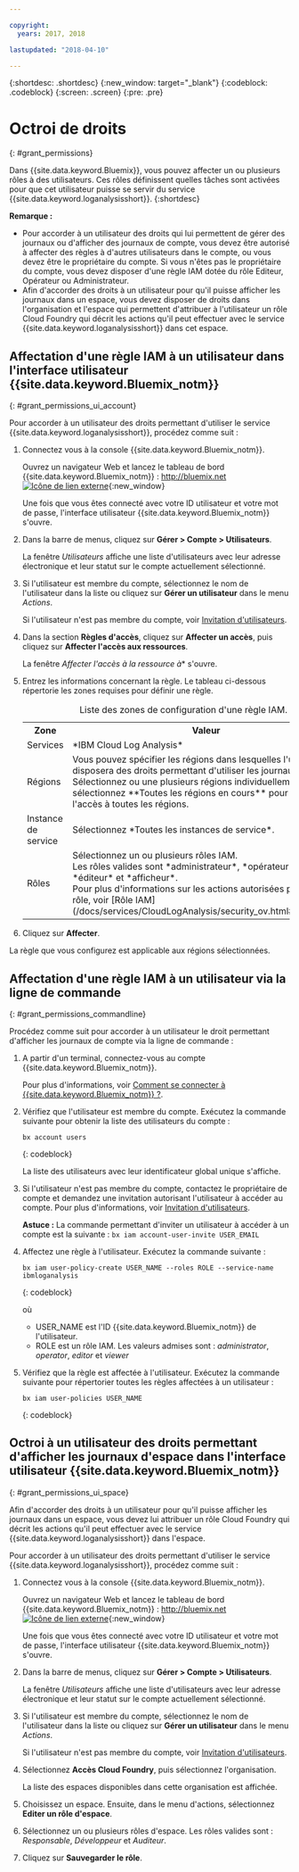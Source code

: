 ```yaml
---

copyright:
  years: 2017, 2018

lastupdated: "2018-04-10"

---
```


{:shortdesc: .shortdesc}
{:new_window: target="_blank"}
{:codeblock: .codeblock}
{:screen: .screen}
{:pre: .pre}


# Octroi de droits
{: #grant_permissions}

Dans {{site.data.keyword.Bluemix}}, vous pouvez affecter un ou plusieurs rôles à des utilisateurs. Ces rôles définissent quelles tâches sont activées pour que cet utilisateur puisse se servir du service {{site.data.keyword.loganalysisshort}}. 
{:shortdesc}

**Remarque :** 

* Pour accorder à un utilisateur des droits qui lui permettent de gérer des journaux ou d'afficher des journaux de compte, vous devez être autorisé à affecter des règles à d'autres utilisateurs dans le compte, ou vous devez être le propriétaire du compte. Si vous n'êtes pas le propriétaire du compte, vous devez disposer d'une règle IAM dotée du rôle Editeur, Opérateur ou Administrateur. 
* Afin d'accorder des droits à un utilisateur pour qu'il puisse afficher les journaux dans un espace, vous devez disposer de droits dans l'organisation et l'espace qui permettent d'attribuer à l'utilisateur un rôle Cloud Foundry qui décrit les actions qu'il peut effectuer avec le service {{site.data.keyword.loganalysisshort}} dans cet espace.  

## Affectation d'une règle IAM à un utilisateur dans l'interface utilisateur {{site.data.keyword.Bluemix_notm}}
{: #grant_permissions_ui_account}

Pour accorder à un utilisateur des droits permettant d'utiliser le service {{site.data.keyword.loganalysisshort}}, procédez comme suit :

1. Connectez vous à la console {{site.data.keyword.Bluemix_notm}}.

    Ouvrez un navigateur Web et lancez le tableau de bord {{site.data.keyword.Bluemix_notm}} : [http://bluemix.net ![Icône de lien externe](../../../icons/launch-glyph.svg "Icône de lien externe")](http://bluemix.net){:new_window}
	
	Une fois que vous êtes connecté avec votre ID utilisateur et votre mot de passe, l'interface utilisateur {{site.data.keyword.Bluemix_notm}} s'ouvre.

2. Dans la barre de menus, cliquez sur **Gérer > Compte > Utilisateurs**. 

    La fenêtre *Utilisateurs* affiche une liste d'utilisateurs avec leur adresse électronique et leur statut sur le compte actuellement sélectionné.
	
3. Si l'utilisateur est membre du compte, sélectionnez le nom de l'utilisateur dans la liste ou cliquez sur **Gérer un utilisateur** dans le menu *Actions*.

    Si l'utilisateur n'est pas membre du compte, voir [Invitation d'utilisateurs](/docs/iam/iamuserinv.html#iamuserinv).

4. Dans la section **Règles d'accès**, cliquez sur **Affecter un accès**, puis cliquez sur **Affecter l'accès aux ressources**. 

    La fenêtre *Affecter l'accès à la ressource à** s'ouvre.

5. Entrez les informations concernant la règle. Le tableau ci-dessous répertorie les zones requises pour définir une règle. 

    <table>
	  <caption>Liste des zones de configuration d'une règle IAM.</caption>
	  <tr>
	    <th>Zone</th>
		<th>Valeur</th>
	  </tr>
	  <tr>
	    <td>Services</td>
		<td>*IBM Cloud Log Analysis*</td>
	  </tr>	  
	  <tr>
	    <td>Régions</td>
		<td>Vous pouvez spécifier les régions dans lesquelles l'utilisateur disposera des droits permettant d'utiliser les journaux. Sélectionnez ou une plusieurs régions individuellement, ou sélectionnez **Toutes les régions en cours** pour accorder l'accès à toutes les régions.</td>
	  </tr>
	  <tr>
	    <td>Instance de service</td>
		<td>Sélectionnez *Toutes les instances de service*.</td>
	  </tr>
	  <tr>
	    <td>Rôles</td>
		<td>Sélectionnez un ou plusieurs rôles IAM. <br>Les rôles valides sont *administrateur*, *opérateur*, *éditeur* et *afficheur*. <br>Pour plus d'informations sur les actions autorisées pour chaque rôle, voir [Rôle IAM](/docs/services/CloudLogAnalysis/security_ov.html#iam_roles).
		</td>
	  </tr>
     </table>
	
6. Cliquez sur **Affecter**.
	
La règle que vous configurez est applicable aux régions sélectionnées. 


## Affectation d'une règle IAM à un utilisateur via la ligne de commande
{: #grant_permissions_commandline}

Procédez comme suit pour accorder à un utilisateur le droit permettant d'afficher les journaux de compte via la ligne de commande :

1. A partir d'un terminal, connectez-vous au compte {{site.data.keyword.Bluemix_notm}}. 

    Pour plus d'informations, voir
[Comment se connecter
à {{site.data.keyword.Bluemix_notm}} ?](/docs/services/CloudLogAnalysis/qa/cli_qa.html#login).

2. Vérifiez que l'utilisateur est membre du compte. Exécutez la commande suivante pour obtenir la liste des utilisateurs du compte :

    ```
	bx account users
	```
    {: codeblock}	

	La liste des utilisateurs avec leur identificateur global unique s'affiche.

3. Si l'utilisateur n'est pas membre du compte, contactez le propriétaire de compte et demandez une invitation autorisant l'utilisateur à accéder au compte. Pour plus d'informations, voir [Invitation d'utilisateurs](/docs/iam/iamuserinv.html#iamuserinv).

    **Astuce :** La commande permettant d'inviter un utilisateur à accéder à un compte est la suivante : `bx iam account-user-invite USER_EMAIL`
		
4. Affectez une règle à l'utilisateur. Exécutez la commande suivante :

    ```
    bx iam user-policy-create USER_NAME --roles ROLE --service-name ibmloganalysis
	```
	{: codeblock}

	où
    * USER_NAME est l'ID {{site.data.keyword.Bluemix_notm}} de l'utilisateur. 
	* ROLE est un rôle IAM. Les valeurs admises sont : *administrator*, *operator*, *editor* et *viewer*

5. Vérifiez que la règle est affectée à l'utilisateur. Exécutez la commande suivante pour répertorier toutes les règles affectées à un utilisateur :

    ```
    bx iam user-policies USER_NAME
	```
	{: codeblock}




## Octroi à un utilisateur des droits permettant d'afficher les journaux d'espace dans l'interface utilisateur {{site.data.keyword.Bluemix_notm}}
{: #grant_permissions_ui_space}

Afin d'accorder des droits à un utilisateur pour qu'il puisse afficher les journaux dans un espace, vous devez lui attribuer un rôle Cloud Foundry qui décrit les actions qu'il peut effectuer avec le service {{site.data.keyword.loganalysisshort}} dans l'espace. 

Pour accorder à un utilisateur des droits permettant d'utiliser le service {{site.data.keyword.loganalysisshort}}, procédez comme suit :

1. Connectez vous à la console {{site.data.keyword.Bluemix_notm}}.

    Ouvrez un navigateur Web et lancez le tableau de bord {{site.data.keyword.Bluemix_notm}} : [http://bluemix.net ![Icône de lien externe](../../../icons/launch-glyph.svg "Icône de lien externe")](http://bluemix.net){:new_window}
	
	Une fois que vous êtes connecté avec votre ID utilisateur et votre mot de passe, l'interface utilisateur {{site.data.keyword.Bluemix_notm}} s'ouvre.

2. Dans la barre de menus, cliquez sur **Gérer > Compte > Utilisateurs**. 

    La fenêtre *Utilisateurs* affiche une liste d'utilisateurs avec leur adresse électronique et leur statut sur le compte actuellement sélectionné.
	
3. Si l'utilisateur est membre du compte, sélectionnez le nom de l'utilisateur dans la liste ou cliquez sur **Gérer un utilisateur** dans le menu *Actions*.

    Si l'utilisateur n'est pas membre du compte, voir [Invitation d'utilisateurs](/docs/iam/iamuserinv.html#iamuserinv).

4. Sélectionnez **Accès Cloud Foundry**, puis sélectionnez l'organisation.

    La liste des espaces disponibles dans cette organisation est affichée.

5. Choisissez un espace. Ensuite, dans le menu d'actions, sélectionnez **Editer un rôle d'espace**.

6. Sélectionnez un ou plusieurs rôles d'espace. Les rôles valides sont : *Responsable*, *Développeur* et *Auditeur*.
	
7. Cliquez sur **Sauvegarder le rôle**.




